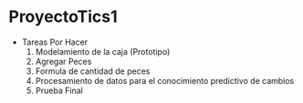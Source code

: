 # ProyectoTics1
- Tareas Por Hacer
  1. Modelamiento de la caja (Prototipo)
  2. Agregar Peces
  3. Formula de cantidad de peces
  4. Procesamiento de datos para el conocimiento predictivo de cambios
  5. Prueba Final
